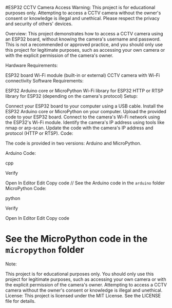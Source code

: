 #ESP32 CCTV Camera Access
Warning: This project is for educational purposes only. Attempting to access a CCTV camera without the owner's consent or knowledge is illegal and unethical. Please respect the privacy and security of others' devices.

Overview: This project demonstrates how to access a CCTV camera using an ESP32 board, without knowing the camera's username and password. This is not a recommended or approved practice, and you should only use this project for legitimate purposes, such as accessing your own camera or with the explicit permission of the camera's owner.

Hardware Requirements:

ESP32 board
Wi-Fi module (built-in or external)
CCTV camera with Wi-Fi connectivity
Software Requirements:

ESP32 Arduino core or MicroPython
Wi-Fi library for ESP32
HTTP or RTSP library for ESP32 (depending on the camera's protocol)
Setup:

Connect your ESP32 board to your computer using a USB cable.
Install the ESP32 Arduino core or MicroPython on your computer.
Upload the provided code to your ESP32 board.
Connect to the camera's Wi-Fi network using the ESP32's Wi-Fi module.
Identify the camera's IP address using tools like nmap or arp-scan.
Update the code with the camera's IP address and protocol (HTTP or RTSP).
Code:

The code is provided in two versions: Arduino and MicroPython.

Arduino Code:

cpp

Verify

Open In Editor
Edit
Copy code
// See the Arduino code in the `arduino` folder
MicroPython Code:

python

Verify

Open In Editor
Edit
Copy code
# See the MicroPython code in the `micropython` folder
Note:

This project is for educational purposes only.
You should only use this project for legitimate purposes, such as accessing your own camera or with the explicit permission of the camera's owner.
Attempting to access a CCTV camera without the owner's consent or knowledge is illegal and unethical.
License: This project is licensed under the MIT License. See the LICENSE file for details.
